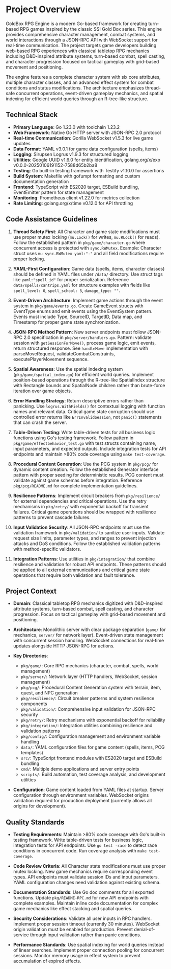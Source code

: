 # Project Overview

GoldBox RPG Engine is a modern Go-based framework for creating turn-based RPG games inspired by the classic SSI Gold Box series. This engine provides comprehensive character management, combat systems, and world interactions through a JSON-RPC API with WebSocket support for real-time communication. The project targets game developers building web-based RPG experiences with classical tabletop RPG mechanics including D&D-inspired attribute systems, turn-based combat, spell casting, and character progression focused on tactical gameplay with grid-based movement and positioning.

The engine features a complete character system with six core attributes, multiple character classes, and an advanced effect system for combat conditions and status modifications. The architecture emphasizes thread-safe concurrent operations, event-driven gameplay mechanics, and spatial indexing for efficient world queries through an R-tree-like structure.

## Technical Stack

- **Primary Language**: Go 1.23.0 with toolchain 1.23.2
- **Web Framework**: Native Go HTTP server with JSON-RPC 2.0 protocol
- **Real-time Communication**: Gorilla WebSocket v1.5.3 for live game updates  
- **Data Format**: YAML v3.0.1 for game data configuration (spells, items)
- **Logging**: Sirupsen Logrus v1.9.3 for structured logging
- **Utilities**: Google UUID v1.6.0 for entity identification, golang.org/x/exp v0.0.0-20250106191152-7588d65b2ba8
- **Testing**: Go built-in testing framework with Testify v1.10.0 for assertions
- **Build System**: Makefile with gofumpt formatting and custom documentation generation
- **Frontend**: TypeScript with ES2020 target, ESBuild bundling, EventEmitter pattern for state management
- **Monitoring**: Prometheus client v1.22.0 for metrics collection
- **Rate Limiting**: golang.org/x/time v0.12.0 for API throttling

## Code Assistance Guidelines

1. **Thread Safety First**: All Character and game state modifications must use proper mutex locking (`mu.Lock()` for writes, `mu.RLock()` for reads). Follow the established pattern in `pkg/game/character.go` where concurrent access is protected with `sync.RWMutex`. Example: Character struct uses `mu sync.RWMutex yaml:"-"` and all field modifications require proper locking.

2. **YAML-First Configuration**: Game data (spells, items, character classes) should be defined in YAML files under `/data/` directory. Use struct tags like `yaml:"spell_id"` for proper serialization. Reference `data/spells/cantrips.yaml` for structure examples with fields like `spell_level: 0`, `spell_school: 5`, `damage_type: ""`.

3. **Event-Driven Architecture**: Implement game actions through the event system in `pkg/game/events.go`. Create GameEvent structs with EventType enums and emit events using the EventSystem pattern. Events must include Type, SourceID, TargetID, Data map, and Timestamp for proper game state synchronization.

4. **JSON-RPC Method Pattern**: New server endpoints must follow JSON-RPC 2.0 specification in `pkg/server/handlers.go`. Pattern: validate session with `getSessionForMove()`, process game logic, emit events, return structured response. See `handleMove` implementation with parseMoveRequest, validateCombatConstraints, executePlayerMovement sequence.

5. **Spatial Awareness**: Use the spatial indexing system (`pkg/game/spatial_index.go`) for efficient world queries. Implement position-based operations through the R-tree-like SpatialIndex structure with Rectangle bounds and SpatialNode children rather than brute-force iteration over game objects.

6. **Error Handling Strategy**: Return descriptive errors rather than panicking. Use `logrus.WithFields()` for contextual logging with function names and relevant data. Critical game state corruption should use controlled error returns like `ErrInvalidSession`, not `panic()` statements that can crash the server.

7. **Table-Driven Testing**: Write table-driven tests for all business logic functions using Go's testing framework. Follow pattern in `pkg/game/effectbehavior_test.go` with test structs containing name, input parameters, and expected outputs. Include integration tests for API endpoints and maintain >80% code coverage using `make test-coverage`.

8. **Procedural Content Generation**: Use the PCG system in `pkg/pcg/` for dynamic content creation. Follow the established Generator interface pattern with proper seeding for deterministic results. PCG content must validate against game schemas before integration. Reference `pkg/pcg/README.md` for complete implementation guidelines.

9. **Resilience Patterns**: Implement circuit breakers from `pkg/resilience/` for external dependencies and critical operations. Use the retry mechanisms in `pkg/retry/` with exponential backoff for transient failures. Critical game operations should be wrapped with resilience patterns to prevent cascade failures.

10. **Input Validation Security**: All JSON-RPC endpoints must use the validation framework in `pkg/validation/` to sanitize user inputs. Validate request size limits, parameter types, and ranges to prevent injection attacks and DoS conditions. Follow the established validation patterns with method-specific validators.

11. **Integration Patterns**: Use utilities in `pkg/integration/` that combine resilience and validation for robust API endpoints. These patterns should be applied to all external communications and critical game state operations that require both validation and fault tolerance.

## Project Context

- **Domain**: Classical tabletop RPG mechanics digitized with D&D-inspired attribute systems, turn-based combat, spell casting, and character progression. Focus on tactical gameplay with grid-based movement and positioning.

- **Architecture**: Monolithic server with clear package separation (`game/` for mechanics, `server/` for network layer). Event-driven state management with concurrent session handling. WebSocket connections for real-time updates alongside HTTP JSON-RPC for actions.

- **Key Directories**:
  - `pkg/game/`: Core RPG mechanics (character, combat, spells, world management)
  - `pkg/server/`: Network layer (HTTP handlers, WebSocket, session management)
  - `pkg/pcg/`: Procedural Content Generation system with terrain, item, quest, and NPC generation
  - `pkg/resilience/`: Circuit breaker patterns and system resilience components
  - `pkg/validation/`: Comprehensive input validation for JSON-RPC security
  - `pkg/retry/`: Retry mechanisms with exponential backoff for reliability
  - `pkg/integration/`: Integration utilities combining resilience and validation patterns
  - `pkg/config/`: Configuration management and environment variable handling
  - `data/`: YAML configuration files for game content (spells, items, PCG templates)
  - `src/`: TypeScript frontend modules with ES2020 target and ESBuild bundling
  - `cmd/`: Multiple demo applications and server entry points
  - `scripts/`: Build automation, test coverage analysis, and development utilities

- **Configuration**: Game content loaded from YAML files at startup. Server configuration through environment variables. WebSocket origins validation required for production deployment (currently allows all origins for development).

## Quality Standards

- **Testing Requirements**: Maintain >80% code coverage with Go's built-in testing framework. Write table-driven tests for business logic, integration tests for API endpoints. Use `go test -race` to detect race conditions in concurrent code. Run coverage analysis with `make test-coverage`.

- **Code Review Criteria**: All Character state modifications must use proper mutex locking. New game mechanics require corresponding event types. API endpoints must validate session IDs and input parameters. YAML configuration changes need validation against existing schema.

- **Documentation Standards**: Use Go doc comments for all exported functions. Update `pkg/README-RPC.md` for new API endpoints with complete examples. Maintain inline code documentation for complex game mechanics like effect stacking and spatial queries.

- **Security Considerations**: Validate all user inputs in RPC handlers. Implement proper session timeout (currently 30 minutes). WebSocket origin validation must be enabled for production. Prevent denial-of-service through input validation rather than panic conditions.

- **Performance Standards**: Use spatial indexing for world queries instead of linear searches. Implement proper connection pooling for concurrent sessions. Monitor memory usage in effect system to prevent accumulation of expired effects.
